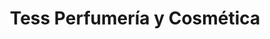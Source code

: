 ---
title: "Tess Perfumería y Cosmética"
url: /bossost/tess-perfumeria-y-cosmetica/
shop: cosméticos
---